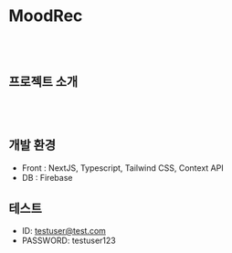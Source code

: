 # MoodRec

<br /><br />

## 프로젝트 소개

<br /><br />

## 개발 환경

- Front : NextJS, Typescript, Tailwind CSS, Context API
- DB : Firebase

## 테스트

- ID: testuser@test.com
- PASSWORD: testuser123
